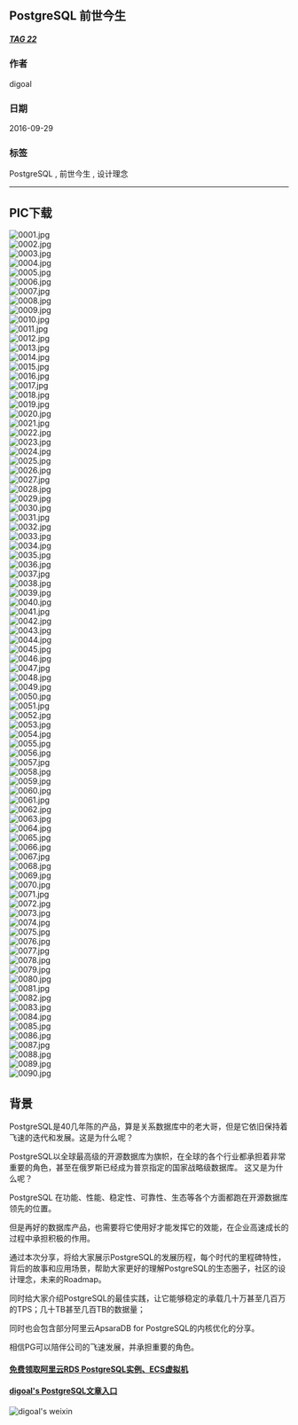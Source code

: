 ## PostgreSQL 前世今生
##### [TAG 22](../class/22.md)
          
### 作者         
digoal          
          
### 日期        
2016-09-29       
          
### 标签        
PostgreSQL , 前世今生 , 设计理念      
          
----        
          
## PIC下载
![0001.jpg](20160929_02/0001.jpg)  
![0002.jpg](20160929_02/0002.jpg)  
![0003.jpg](20160929_02/0003.jpg)  
![0004.jpg](20160929_02/0004.jpg)  
![0005.jpg](20160929_02/0005.jpg)  
![0006.jpg](20160929_02/0006.jpg)  
![0007.jpg](20160929_02/0007.jpg)  
![0008.jpg](20160929_02/0008.jpg)  
![0009.jpg](20160929_02/0009.jpg)  
![0010.jpg](20160929_02/0010.jpg)  
![0011.jpg](20160929_02/0011.jpg)  
![0012.jpg](20160929_02/0012.jpg)  
![0013.jpg](20160929_02/0013.jpg)  
![0014.jpg](20160929_02/0014.jpg)  
![0015.jpg](20160929_02/0015.jpg)  
![0016.jpg](20160929_02/0016.jpg)  
![0017.jpg](20160929_02/0017.jpg)  
![0018.jpg](20160929_02/0018.jpg)  
![0019.jpg](20160929_02/0019.jpg)  
![0020.jpg](20160929_02/0020.jpg)  
![0021.jpg](20160929_02/0021.jpg)  
![0022.jpg](20160929_02/0022.jpg)  
![0023.jpg](20160929_02/0023.jpg)  
![0024.jpg](20160929_02/0024.jpg)  
![0025.jpg](20160929_02/0025.jpg)  
![0026.jpg](20160929_02/0026.jpg)  
![0027.jpg](20160929_02/0027.jpg)  
![0028.jpg](20160929_02/0028.jpg)  
![0029.jpg](20160929_02/0029.jpg)  
![0030.jpg](20160929_02/0030.jpg)  
![0031.jpg](20160929_02/0031.jpg)  
![0032.jpg](20160929_02/0032.jpg)  
![0033.jpg](20160929_02/0033.jpg)  
![0034.jpg](20160929_02/0034.jpg)  
![0035.jpg](20160929_02/0035.jpg)  
![0036.jpg](20160929_02/0036.jpg)  
![0037.jpg](20160929_02/0037.jpg)  
![0038.jpg](20160929_02/0038.jpg)  
![0039.jpg](20160929_02/0039.jpg)  
![0040.jpg](20160929_02/0040.jpg)  
![0041.jpg](20160929_02/0041.jpg)  
![0042.jpg](20160929_02/0042.jpg)  
![0043.jpg](20160929_02/0043.jpg)  
![0044.jpg](20160929_02/0044.jpg)  
![0045.jpg](20160929_02/0045.jpg)  
![0046.jpg](20160929_02/0046.jpg)  
![0047.jpg](20160929_02/0047.jpg)  
![0048.jpg](20160929_02/0048.jpg)  
![0049.jpg](20160929_02/0049.jpg)  
![0050.jpg](20160929_02/0050.jpg)  
![0051.jpg](20160929_02/0051.jpg)  
![0052.jpg](20160929_02/0052.jpg)  
![0053.jpg](20160929_02/0053.jpg)  
![0054.jpg](20160929_02/0054.jpg)  
![0055.jpg](20160929_02/0055.jpg)  
![0056.jpg](20160929_02/0056.jpg)  
![0057.jpg](20160929_02/0057.jpg)  
![0058.jpg](20160929_02/0058.jpg)  
![0059.jpg](20160929_02/0059.jpg)  
![0060.jpg](20160929_02/0060.jpg)  
![0061.jpg](20160929_02/0061.jpg)  
![0062.jpg](20160929_02/0062.jpg)  
![0063.jpg](20160929_02/0063.jpg)  
![0064.jpg](20160929_02/0064.jpg)  
![0065.jpg](20160929_02/0065.jpg)  
![0066.jpg](20160929_02/0066.jpg)  
![0067.jpg](20160929_02/0067.jpg)  
![0068.jpg](20160929_02/0068.jpg)  
![0069.jpg](20160929_02/0069.jpg)  
![0070.jpg](20160929_02/0070.jpg)  
![0071.jpg](20160929_02/0071.jpg)  
![0072.jpg](20160929_02/0072.jpg)  
![0073.jpg](20160929_02/0073.jpg)  
![0074.jpg](20160929_02/0074.jpg)  
![0075.jpg](20160929_02/0075.jpg)  
![0076.jpg](20160929_02/0076.jpg)  
![0077.jpg](20160929_02/0077.jpg)  
![0078.jpg](20160929_02/0078.jpg)  
![0079.jpg](20160929_02/0079.jpg)  
![0080.jpg](20160929_02/0080.jpg)  
![0081.jpg](20160929_02/0081.jpg)  
![0082.jpg](20160929_02/0082.jpg)  
![0083.jpg](20160929_02/0083.jpg)  
![0084.jpg](20160929_02/0084.jpg)  
![0085.jpg](20160929_02/0085.jpg)  
![0086.jpg](20160929_02/0086.jpg)  
![0087.jpg](20160929_02/0087.jpg)  
![0088.jpg](20160929_02/0088.jpg)  
![0089.jpg](20160929_02/0089.jpg)  
![0090.jpg](20160929_02/0090.jpg)  
  
## 背景  
PostgreSQL是40几年陈的产品，算是关系数据库中的老大哥，但是它依旧保持着飞速的迭代和发展。这是为什么呢？   
  
PostgreSQL以全球最高级的开源数据库为旗帜，在全球的各个行业都承担着非常重要的角色，甚至在俄罗斯已经成为普京指定的国家战略级数据库。 这又是为什么呢？     
  
PostgreSQL 在功能、性能、稳定性、可靠性、生态等各个方面都跑在开源数据库领先的位置。   
  
但是再好的数据库产品，也需要将它使用好才能发挥它的效能，在企业高速成长的过程中承担积极的作用。       
    
通过本次分享，将给大家展示PostgreSQL的发展历程，每个时代的里程碑特性，背后的故事和应用场景，帮助大家更好的理解PostgreSQL的生态圈子，社区的设计理念，未来的Roadmap。    
    
同时给大家介绍PostgreSQL的最佳实践，让它能够稳定的承载几十万甚至几百万的TPS；几十TB甚至几百TB的数据量；    
  
同时也会包含部分阿里云ApsaraDB for PostgreSQL的内核优化的分享。    
    
相信PG可以陪伴公司的飞速发展，并承担重要的角色。    
  
    
  
  
  
  
  
  
  
  
  
  
  
  
  
#### [免费领取阿里云RDS PostgreSQL实例、ECS虚拟机](https://free.aliyun.com/ "57258f76c37864c6e6d23383d05714ea")
  
  
#### [digoal's PostgreSQL文章入口](https://github.com/digoal/blog/blob/master/README.md "22709685feb7cab07d30f30387f0a9ae")
  
  
![digoal's weixin](../pic/digoal_weixin.jpg "f7ad92eeba24523fd47a6e1a0e691b59")
  
  
  
  
  
  
  
